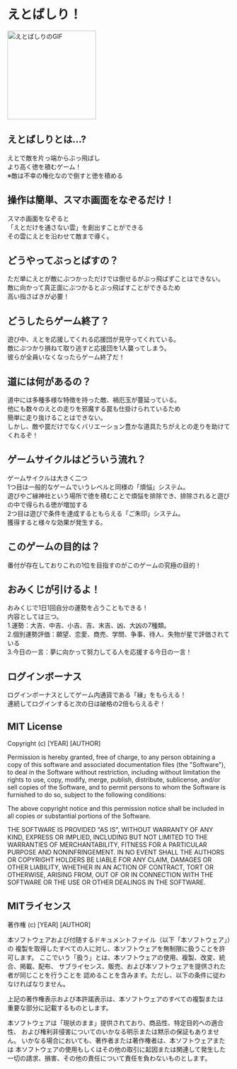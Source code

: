 # えとばしり！
<img src="https://github.com/sho-uver/Etobashiri-/raw/main/Etobashiri_github20240819.gif" alt="えとばしりのGIF" width="200" />

## えとばしりとは…?<br>
えとで敵を片っ端からぶっ飛ばし<br>
より高く徳を積むゲーム！<br>
※敵は不幸の権化なので倒すと徳を積める

## 操作は簡単、スマホ画面をなぞるだけ！<br>
スマホ画面をなぞると<br>
「えとだけを通さない雲」を創出すことができる<br>
その雲にえとを沿わせて敵まで導く。

## どうやってぶっとばすの？<br>
ただ単にえとが敵にぶつかっただけでは倒せるがぶっ飛ばずことはできない。<br>
敵に向かって真正面にぶつかるとぶっ飛ばすことができるため<br>
高い指さばきが必要！

## どうしたらゲーム終了？<br>
遊び中、えとを応援してくれる応援団が見守ってくれている。<br>
敵にぶつかり損ねて取り逃すと応援団を1人襲ってしまう。<br>
彼らが全員いなくなったらゲーム終了だ！

## 道には何があるの？<br>
道中には多種多様な特徴を持った敵、禍厄玉が蔓延っている。<br>
他にも数々のえとの走りを邪魔する罠も仕掛けられているため<br>
簡単に走り抜けることはできない。<br>
しかし、敵や罠だけでなくバリエーション豊かな道具たちがえとの走りを助けてくれるぞ！

## ゲームサイクルはどういう流れ？<br>
ゲームサイクルは大きく二つ<br>
1つ目は一般的なゲームでいうレベルと同様の「煩悩」システム。<br>
遊びやご縁神社という場所で徳を積むことで煩悩を排除でき、排除されると遊びの中で得られる徳が増加する<br>
2つ目は遊びで条件を達成するともらえる「ご朱印」システム。<br>
獲得すると様々な効果が発生する。

## このゲームの目的は？<br>
番付が存在しておりこれの1位を目指すのがこのゲームの究極の目的！

## おみくじが引けるよ！<br>
おみくじで1日1回自分の運勢を占うこともできる！<br>
内容としては三つ。<br>
1.運勢：大吉、中吉、小吉、吉、末吉、凶、大凶の7種類。<br>
2.個別運勢評価：願望、恋愛、商売、学問、争事、待人、失物が星で評価されている<br>
3.今日の一言：夢に向かって努力してる人を応援する今日の一言！

## ログインボーナス<br>
ログインボーナスとしてゲーム内通貨である「縁」をもらえる！<br>
連続してログインすると次の日は破格の2倍もらえるぞ！

## MIT License

Copyright (c) [YEAR] [AUTHOR]

Permission is hereby granted, free of charge, to any person obtaining a copy 
of this software and associated documentation files (the "Software"), 
to deal in the Software without restriction, including without limitation 
the rights to use, copy, modify, merge, publish, distribute, sublicense, 
and/or sell copies of the Software, and to permit persons to whom the Software 
is furnished to do so, subject to the following conditions:

The above copyright notice and this permission notice shall be included 
in all copies or substantial portions of the Software.

THE SOFTWARE IS PROVIDED "AS IS", WITHOUT WARRANTY OF ANY KIND, EXPRESS OR 
IMPLIED, INCLUDING BUT NOT LIMITED TO THE WARRANTIES OF MERCHANTABILITY, 
FITNESS FOR A PARTICULAR PURPOSE AND NONINFRINGEMENT. IN NO EVENT SHALL 
THE AUTHORS OR COPYRIGHT HOLDERS BE LIABLE FOR ANY CLAIM, DAMAGES OR OTHER 
LIABILITY, WHETHER IN AN ACTION OF CONTRACT, TORT OR OTHERWISE, ARISING FROM, 
OUT OF OR IN CONNECTION WITH THE SOFTWARE OR THE USE OR OTHER DEALINGS 
IN THE SOFTWARE.

## MITライセンス

著作権 (c) [YEAR] [AUTHOR]

本ソフトウェアおよび付随するドキュメントファイル（以下「本ソフトウェア」）の
複製を取得したすべての人に対し、本ソフトウェアを無制限に扱うことを許可します。
ここでいう「扱う」とは、本ソフトウェアの使用、複製、改変、統合、掲載、配布、
サブライセンス、販売、および本ソフトウェアを提供された者が同じことを行うことを
認めることを含みます。ただし、以下の条件に従わなければなりません。

上記の著作権表示および本許諾表示は、本ソフトウェアのすべての複製または
重要な部分に記載するものとします。

本ソフトウェアは「現状のまま」提供されており、商品性、特定目的への適合性、
および権利非侵害についてのいかなる明示または黙示の保証もありません。
いかなる場合においても、著作者または著作権者は、本ソフトウェアまたは
本ソフトウェアの使用もしくはその他の取引に起因または関連して発生した
一切の請求、損害、その他の責任について責任を負わないものとします。
